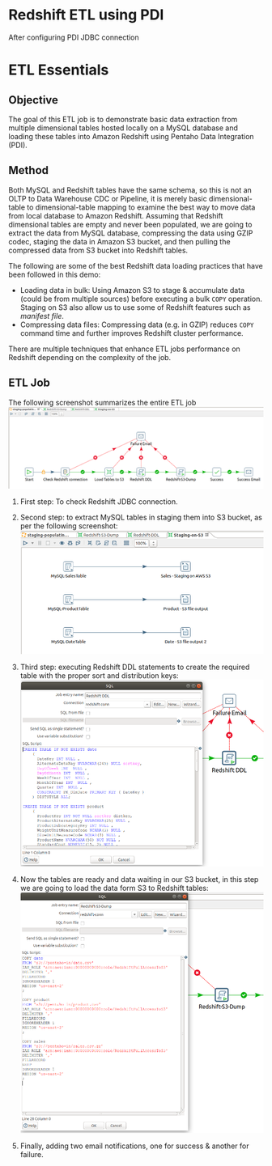 # Redshift ETL using PDI

After configuring PDI JDBC connection

# ETL Essentials

## Objective

The goal of this ETL job is to demonstrate basic data extraction from multiple dimensional tables hosted locally on a MySQL database and loading these tables into Amazon Redshift using Pentaho Data Integration (PDI).

## Method

Both MySQL and Redshift tables have the same schema, so this is not an OLTP to Data Warehouse CDC or Pipeline, it is merely basic dimensional-table to dimensional-table mapping to examine the best way to move data from local database to Amazon Redshift. Assuming that Redshift dimensional tables are empty and never been populated, we are going to extract the data from MySQL database, compressing the data using GZIP codec, staging the data in Amazon S3 bucket, and then pulling the compressed data from S3 bucket into Redshift tables.

The following are some of the best Redshift data loading practices that have been followed in this demo:

- Loading data in bulk:
  Using Amazon S3 to stage & accumulate data (could be from multiple sources) before executing a bulk `COPY` operation. Staging on S3 also allow us to use some of Redshift features such as _manifest file_.
- Compressing data files:
  Compressing data (e.g. in GZIP) reduces `COPY` command time and further improves Redshift cluster performance.

There are multiple techniques that enhance ETL jobs performance on Redshift depending on the complexity of the job.

## ETL Job

The following screenshot summarizes the entire ETL job
![etl](pic/etl-job.png)

1. First step: To check Redshift JDBC connection.
2. Second step: to extract MySQL tables in staging them into S3 bucket, as per the following screenshot:
   ![s3](pic/s3-staging.png)
3. Third step: executing Redshift DDL statements to create the required table with the proper sort and distribution keys:
   ![ddl](pic/redshift-ddl.png)
4. Now the tables are ready and data waiting in our S3 bucket, in this step we are going to load the data form S3 to Redshift tables:
   ![dump](pic/dump.png)

5. Finally, adding two email notifications, one for success & another for failure.
